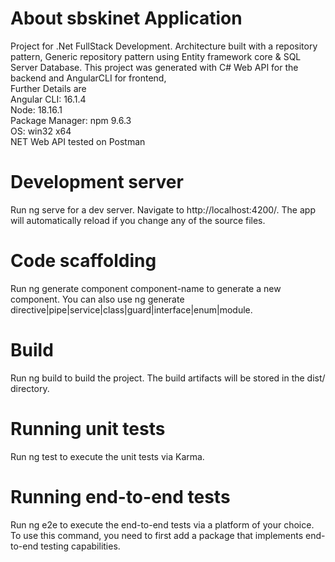 # About sbskinet Application
Project for .Net FullStack Development.
 Architecture built with a repository pattern, Generic repository pattern using Entity framework core & SQL Server Database. 
 This project was generated with C# Web API for the backend and AngularCLI for frontend, <br/>
 Further Details are   <br/>
    Angular CLI: 16.1.4 <br/>
    Node: 18.16.1       <br/>
    Package Manager: npm 9.6.3  <br/>
    OS: win32 x64  <br/>
NET Web API tested on Postman

# Development server
Run ng serve for a dev server. Navigate to http://localhost:4200/. The app will automatically reload if you change any of the source files.

# Code scaffolding
Run ng generate component component-name to generate a new component. You can also use ng generate directive|pipe|service|class|guard|interface|enum|module.

# Build
Run ng build to build the project. The build artifacts will be stored in the dist/ directory.

# Running unit tests
Run ng test to execute the unit tests via Karma.

# Running end-to-end tests
Run ng e2e to execute the end-to-end tests via a platform of your choice. To use this command, you need to first add a package that implements end-to-end testing capabilities.

